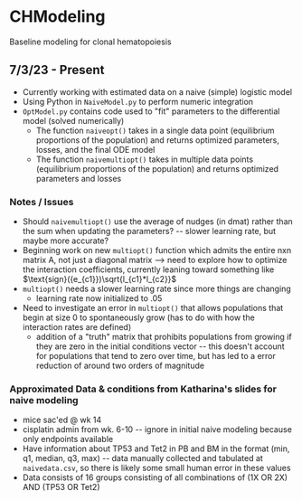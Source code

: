 # CHModeling
Baseline modeling for clonal hematopoiesis

## 7/3/23 - Present
- Currently working with estimated data on a naive (simple) logistic model
- Using Python in `NaiveModel.py` to perform numeric integration
- `OptModel.py` contains code used to "fit" parameters to the differential model (solved numerically)
    - The function `naiveopt()` takes in a single data point (equilibrium proportions of the population) and returns optimized parameters, losses, and the final ODE model
    - The function `naivemultiopt()` takes in multiple data points (equilibrium proportions of the population) and returns optimized parameters and losses

### Notes / Issues
- Should `naivemultiopt()` use the average of nudges (in dmat) rather than the sum when updating the parameters? -- slower learning rate, but maybe more accurate?
- Beginning work on new `multiopt()` function which admits the entire nxn matrix A, not just a diagonal matrix --> need to explore how to optimize the interaction coefficients, currently leaning toward something like $\text{sign}({e_{c1}})\sqrt{l_{c1}*l_{c2}}$
- `multiopt()` needs a slower learning rate since more things are changing
    - learning rate now initialized to .05
- Need to investigate an error in `multiopt()` that allows populations that begin at size 0 to spontaneously grow (has to do with how the interaction rates are defined)
    - addition of a "truth" matrix that prohibits populations from growing if they are zero in the initial conditions vector -- this doesn't account for populations that tend to zero over time, but has led to a error reduction of around two orders of magnitude

### Approximated Data & conditions from Katharina's slides for naive modeling
- mice sac'ed @ wk 14
- cisplatin admin from wk. 6-10 -- ignore in initial naive modeling because only endpoints available
- Have information about TP53 and Tet2 in PB and BM in the format (min, q1, median, q3, max) -- data manually collected and tabulated at `naivedata.csv`, so there is likely some small human error in these values 
- Data consists of 16 groups consisting of all combinations of (1X OR 2X) AND (TP53 OR Tet2)